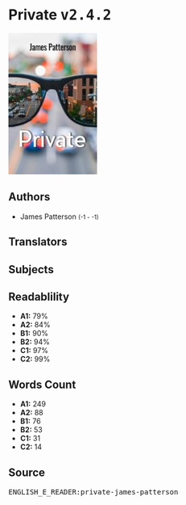 # Private <kbd>v2.4.2</kbd>

![](./cover.medium.jpg "")

## Authors


 - James Patterson <small>(-1 - -1)</small>

## Translators



## Subjects



## Readablility


 - **A1:** 79%
 - **A2:** 84%
 - **B1:** 90%
 - **B2:** 94%
 - **C1:** 97%
 - **C2:** 99%

## Words Count


 - **A1:** 249
 - **A2:** 88
 - **B1:** 76
 - **B2:** 53
 - **C1:** 31
 - **C2:** 14

## Source


<kbd>ENGLISH_E_READER:private-james-patterson</kbd>
